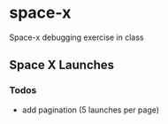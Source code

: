 # space-x
Space-x debugging exercise in class

## Space X Launches

### Todos

* add pagination (5 launches per page)
